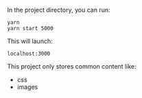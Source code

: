 In the project directory, you can run: 
```
yarn 
yarn start 5000
```

This will launch:
```
localhost:3000
```

This project only stores common content like:
* css
* images
